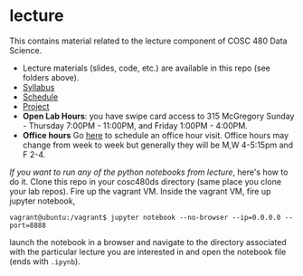# lecture

This contains material related to the lecture component of COSC 480 Data Science.

- Lecture materials (slides, code, etc.) are available in this repo (see folders above).  
- [Syllabus](syllabus.pdf)
- [Schedule](schedule.md)
- [Project](project.md)
- **Open Lab Hours**: you have swipe card access to 315 McGregory Sunday - Thursday 7:00PM - 11:00PM, and Friday 1:00PM - 4:00PM.
- **Office hours** Go [here](https://goo.gl/6STXDi) to schedule an office hour visit.  Office hours may change from week to week but generally they will be M,W 4-5:15pm and F 2-4.


*If you want to run any of the python notebooks from lecture*, here's how to do it.  Clone this repo in your cosc480ds directory (same place you clone your lab repos).  Fire up the vagrant VM.  Inside the vagrant VM, fire up jupyter notebook, 

	vagrant@ubuntu:/vagrant$ jupyter notebook --no-browser --ip=0.0.0.0 --port=8888

launch the notebook in a browser and navigate to the directory associated with the particular lecture you are interested in and open the notebook file (ends with `.ipynb`). 
